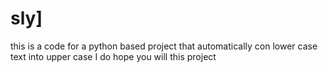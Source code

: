# sly]
this is a code for a python based project that automatically con lower case text into upper case I do hope you will this project
